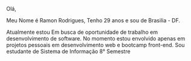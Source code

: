Olá,

Meu Nome é Ramon Rodrigues, Tenho 29 anos e sou de Brasilia - DF. 

Atualmente estou Em busca de oportunidade de trabalho em desenvolvimento de software.
No momento estou envolvido apenas em projetos pessoais em desenvolvimento web e bootcamp front-end.
Sou estudante de Sistema de Informação 8° Semestre 


